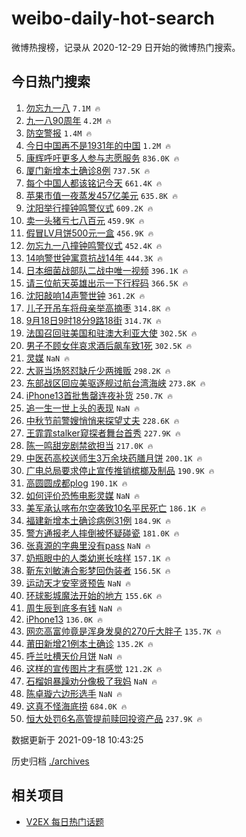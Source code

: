 # weibo-daily-hot-search

微博热搜榜，记录从 2020-12-29 日开始的微博热门搜索。

## 今日热门搜索

<!-- BEGIN -->

1. [勿忘九一八](https://s.weibo.com/weibo?q=%23%E5%8B%BF%E5%BF%98%E4%B9%9D%E4%B8%80%E5%85%AB%23&Refer=top) `7.1M 🔥`
1. [九一八90周年](https://s.weibo.com/weibo?q=%23%E4%B9%9D%E4%B8%80%E5%85%AB90%E5%91%A8%E5%B9%B4%23&Refer=top) `4.2M 🔥`
1. [防空警报](https://s.weibo.com/weibo?q=%E9%98%B2%E7%A9%BA%E8%AD%A6%E6%8A%A5&Refer=top) `1.4M 🔥`
1. [今日中国再不是1931年的中国](https://s.weibo.com/weibo?q=%23%E4%BB%8A%E6%97%A5%E4%B8%AD%E5%9B%BD%E5%86%8D%E4%B8%8D%E6%98%AF1931%E5%B9%B4%E7%9A%84%E4%B8%AD%E5%9B%BD%23&Refer=top) `1.2M 🔥`
1. [康辉呼吁更多人参与志愿服务](https://s.weibo.com/weibo?q=%23%E5%BA%B7%E8%BE%89%E5%91%BC%E5%90%81%E6%9B%B4%E5%A4%9A%E4%BA%BA%E5%8F%82%E4%B8%8E%E5%BF%97%E6%84%BF%E6%9C%8D%E5%8A%A1%23&Refer=top) `836.0K 🔥`
1. [厦门新增本土确诊8例](https://s.weibo.com/weibo?q=%23%E5%8E%A6%E9%97%A8%E6%96%B0%E5%A2%9E%E6%9C%AC%E5%9C%9F%E7%A1%AE%E8%AF%8A8%E4%BE%8B%23&Refer=top) `737.5K 🔥`
1. [每个中国人都该铭记今天](https://s.weibo.com/weibo?q=%23%E6%AF%8F%E4%B8%AA%E4%B8%AD%E5%9B%BD%E4%BA%BA%E9%83%BD%E8%AF%A5%E9%93%AD%E8%AE%B0%E4%BB%8A%E5%A4%A9%23&Refer=top) `661.4K 🔥`
1. [苹果市值一夜蒸发457亿美元](https://s.weibo.com/weibo?q=%23%E8%8B%B9%E6%9E%9C%E5%B8%82%E5%80%BC%E4%B8%80%E5%A4%9C%E8%92%B8%E5%8F%91457%E4%BA%BF%E7%BE%8E%E5%85%83%23&Refer=top) `635.8K 🔥`
1. [沈阳举行撞钟鸣警仪式](https://s.weibo.com/weibo?q=%23%E6%B2%88%E9%98%B3%E4%B8%BE%E8%A1%8C%E6%92%9E%E9%92%9F%E9%B8%A3%E8%AD%A6%E4%BB%AA%E5%BC%8F%23&Refer=top) `609.2K 🔥`
1. [卖一头猪亏七八百元](https://s.weibo.com/weibo?q=%23%E5%8D%96%E4%B8%80%E5%A4%B4%E7%8C%AA%E4%BA%8F%E4%B8%83%E5%85%AB%E7%99%BE%E5%85%83%23&Refer=top) `459.9K 🔥`
1. [假冒LV月饼500元一盒](https://s.weibo.com/weibo?q=%23%E5%81%87%E5%86%92LV%E6%9C%88%E9%A5%BC500%E5%85%83%E4%B8%80%E7%9B%92%23&Refer=top) `456.9K 🔥`
1. [勿忘九一八撞钟鸣警仪式](https://s.weibo.com/weibo?q=%23%E5%8B%BF%E5%BF%98%E4%B9%9D%E4%B8%80%E5%85%AB%E6%92%9E%E9%92%9F%E9%B8%A3%E8%AD%A6%E4%BB%AA%E5%BC%8F%23&Refer=top) `452.4K 🔥`
1. [14响警世钟寓意抗战14年](https://s.weibo.com/weibo?q=%2314%E5%93%8D%E8%AD%A6%E4%B8%96%E9%92%9F%E5%AF%93%E6%84%8F%E6%8A%97%E6%88%9814%E5%B9%B4%23&Refer=top) `444.3K 🔥`
1. [日本细菌战部队二战中唯一视频](https://s.weibo.com/weibo?q=%23%E6%97%A5%E6%9C%AC%E7%BB%86%E8%8F%8C%E6%88%98%E9%83%A8%E9%98%9F%E4%BA%8C%E6%88%98%E4%B8%AD%E5%94%AF%E4%B8%80%E8%A7%86%E9%A2%91%23&Refer=top) `396.1K 🔥`
1. [请三位航天英雄出示一下行程码](https://s.weibo.com/weibo?q=%23%E8%AF%B7%E4%B8%89%E4%BD%8D%E8%88%AA%E5%A4%A9%E8%8B%B1%E9%9B%84%E5%87%BA%E7%A4%BA%E4%B8%80%E4%B8%8B%E8%A1%8C%E7%A8%8B%E7%A0%81%23&Refer=top) `366.5K 🔥`
1. [沈阳敲响14声警世钟](https://s.weibo.com/weibo?q=%23%E6%B2%88%E9%98%B3%E6%95%B2%E5%93%8D14%E5%A3%B0%E8%AD%A6%E4%B8%96%E9%92%9F%23&Refer=top) `361.2K 🔥`
1. [儿子开吊车将母亲举高摘枣](https://s.weibo.com/weibo?q=%23%E5%84%BF%E5%AD%90%E5%BC%80%E5%90%8A%E8%BD%A6%E5%B0%86%E6%AF%8D%E4%BA%B2%E4%B8%BE%E9%AB%98%E6%91%98%E6%9E%A3%23&Refer=top) `314.8K 🔥`
1. [9月18日9时18分9路18街](https://s.weibo.com/weibo?q=%239%E6%9C%8818%E6%97%A59%E6%97%B618%E5%88%869%E8%B7%AF18%E8%A1%97%23&Refer=top) `314.7K 🔥`
1. [法国召回驻美国和驻澳大利亚大使](https://s.weibo.com/weibo?q=%23%E6%B3%95%E5%9B%BD%E5%8F%AC%E5%9B%9E%E9%A9%BB%E7%BE%8E%E5%9B%BD%E5%92%8C%E9%A9%BB%E6%BE%B3%E5%A4%A7%E5%88%A9%E4%BA%9A%E5%A4%A7%E4%BD%BF%23&Refer=top) `302.5K 🔥`
1. [男子不顾女伴哀求酒后飙车致1死](https://s.weibo.com/weibo?q=%23%E7%94%B7%E5%AD%90%E4%B8%8D%E9%A1%BE%E5%A5%B3%E4%BC%B4%E5%93%80%E6%B1%82%E9%85%92%E5%90%8E%E9%A3%99%E8%BD%A6%E8%87%B41%E6%AD%BB%23&Refer=top) `302.5K 🔥`
1. [灵媒](https://s.weibo.com/weibo?q=%E7%81%B5%E5%AA%92&Refer=top) `NaN 🔥`
1. [大哥当场怒怼缺斤少两摊贩](https://s.weibo.com/weibo?q=%23%E5%A4%A7%E5%93%A5%E5%BD%93%E5%9C%BA%E6%80%92%E6%80%BC%E7%BC%BA%E6%96%A4%E5%B0%91%E4%B8%A4%E6%91%8A%E8%B4%A9%23&Refer=top) `298.2K 🔥`
1. [东部战区回应美驱逐舰过航台湾海峡](https://s.weibo.com/weibo?q=%23%E4%B8%9C%E9%83%A8%E6%88%98%E5%8C%BA%E5%9B%9E%E5%BA%94%E7%BE%8E%E9%A9%B1%E9%80%90%E8%88%B0%E8%BF%87%E8%88%AA%E5%8F%B0%E6%B9%BE%E6%B5%B7%E5%B3%A1%23&Refer=top) `273.8K 🔥`
1. [iPhone13首批售罄连夜补货](https://s.weibo.com/weibo?q=%23iPhone13%E9%A6%96%E6%89%B9%E5%94%AE%E7%BD%84%E8%BF%9E%E5%A4%9C%E8%A1%A5%E8%B4%A7%23&Refer=top) `250.7K 🔥`
1. [追一生一世上头的表现](https://s.weibo.com/weibo?q=%23%E8%BF%BD%E4%B8%80%E7%94%9F%E4%B8%80%E4%B8%96%E4%B8%8A%E5%A4%B4%E7%9A%84%E8%A1%A8%E7%8E%B0%23&Refer=top) `NaN 🔥`
1. [中秋节前警嫂悄悄来探望丈夫](https://s.weibo.com/weibo?q=%23%E4%B8%AD%E7%A7%8B%E8%8A%82%E5%89%8D%E8%AD%A6%E5%AB%82%E6%82%84%E6%82%84%E6%9D%A5%E6%8E%A2%E6%9C%9B%E4%B8%88%E5%A4%AB%23&Refer=top) `228.6K 🔥`
1. [王霏霏stalker窥探者舞台首秀](https://s.weibo.com/weibo?q=%23%E7%8E%8B%E9%9C%8F%E9%9C%8Fstalker%E7%AA%A5%E6%8E%A2%E8%80%85%E8%88%9E%E5%8F%B0%E9%A6%96%E7%A7%80%23&Refer=top) `227.9K 🔥`
1. [陈一鸣甜宠剧禁欲担当](https://s.weibo.com/weibo?q=%23%E9%99%88%E4%B8%80%E9%B8%A3%E7%94%9C%E5%AE%A0%E5%89%A7%E7%A6%81%E6%AC%B2%E6%8B%85%E5%BD%93%23&Refer=top) `217.0K 🔥`
1. [中医药高校送师生3万余块药膳月饼](https://s.weibo.com/weibo?q=%23%E4%B8%AD%E5%8C%BB%E8%8D%AF%E9%AB%98%E6%A0%A1%E9%80%81%E5%B8%88%E7%94%9F3%E4%B8%87%E4%BD%99%E5%9D%97%E8%8D%AF%E8%86%B3%E6%9C%88%E9%A5%BC%23&Refer=top) `200.1K 🔥`
1. [广电总局要求停止宣传推销槟榔及制品](https://s.weibo.com/weibo?q=%23%E5%B9%BF%E7%94%B5%E6%80%BB%E5%B1%80%E8%A6%81%E6%B1%82%E5%81%9C%E6%AD%A2%E5%AE%A3%E4%BC%A0%E6%8E%A8%E9%94%80%E6%A7%9F%E6%A6%94%E5%8F%8A%E5%88%B6%E5%93%81%23&Refer=top) `190.9K 🔥`
1. [高圆圆成都plog](https://s.weibo.com/weibo?q=%23%E9%AB%98%E5%9C%86%E5%9C%86%E6%88%90%E9%83%BDplog%23&Refer=top) `190.1K 🔥`
1. [如何评价恐怖电影灵媒](https://s.weibo.com/weibo?q=%23%E5%A6%82%E4%BD%95%E8%AF%84%E4%BB%B7%E6%81%90%E6%80%96%E7%94%B5%E5%BD%B1%E7%81%B5%E5%AA%92%23&Refer=top) `NaN 🔥`
1. [美军承认喀布尔空袭致10名平民死亡](https://s.weibo.com/weibo?q=%23%E7%BE%8E%E5%86%9B%E6%89%BF%E8%AE%A4%E5%96%80%E5%B8%83%E5%B0%94%E7%A9%BA%E8%A2%AD%E8%87%B410%E5%90%8D%E5%B9%B3%E6%B0%91%E6%AD%BB%E4%BA%A1%23&Refer=top) `186.1K 🔥`
1. [福建新增本土确诊病例31例](https://s.weibo.com/weibo?q=%23%E7%A6%8F%E5%BB%BA%E6%96%B0%E5%A2%9E%E6%9C%AC%E5%9C%9F%E7%A1%AE%E8%AF%8A%E7%97%85%E4%BE%8B31%E4%BE%8B%23&Refer=top) `184.9K 🔥`
1. [警方通报老人摔倒被怀疑碰瓷](https://s.weibo.com/weibo?q=%23%E8%AD%A6%E6%96%B9%E9%80%9A%E6%8A%A5%E8%80%81%E4%BA%BA%E6%91%94%E5%80%92%E8%A2%AB%E6%80%80%E7%96%91%E7%A2%B0%E7%93%B7%23&Refer=top) `181.0K 🔥`
1. [张真源的字典里没有pass](https://s.weibo.com/weibo?q=%23%E5%BC%A0%E7%9C%9F%E6%BA%90%E7%9A%84%E5%AD%97%E5%85%B8%E9%87%8C%E6%B2%A1%E6%9C%89pass%23&Refer=top) `NaN 🔥`
1. [奶瓶眼中的人类幼崽长啥样](https://s.weibo.com/weibo?q=%23%E5%A5%B6%E7%93%B6%E7%9C%BC%E4%B8%AD%E7%9A%84%E4%BA%BA%E7%B1%BB%E5%B9%BC%E5%B4%BD%E9%95%BF%E5%95%A5%E6%A0%B7%23&Refer=top) `157.1K 🔥`
1. [靳东刘敏涛合影梦回伪装者](https://s.weibo.com/weibo?q=%23%E9%9D%B3%E4%B8%9C%E5%88%98%E6%95%8F%E6%B6%9B%E5%90%88%E5%BD%B1%E6%A2%A6%E5%9B%9E%E4%BC%AA%E8%A3%85%E8%80%85%23&Refer=top) `156.5K 🔥`
1. [运动天才安宰贤预告](https://s.weibo.com/weibo?q=%23%E8%BF%90%E5%8A%A8%E5%A4%A9%E6%89%8D%E5%AE%89%E5%AE%B0%E8%B4%A4%E9%A2%84%E5%91%8A%23&Refer=top) `NaN 🔥`
1. [环球影城魔法开始的地方](https://s.weibo.com/weibo?q=%23%E7%8E%AF%E7%90%83%E5%BD%B1%E5%9F%8E%E9%AD%94%E6%B3%95%E5%BC%80%E5%A7%8B%E7%9A%84%E5%9C%B0%E6%96%B9%23&Refer=top) `155.6K 🔥`
1. [周生辰到底多有钱](https://s.weibo.com/weibo?q=%23%E5%91%A8%E7%94%9F%E8%BE%B0%E5%88%B0%E5%BA%95%E5%A4%9A%E6%9C%89%E9%92%B1%23&Refer=top) `NaN 🔥`
1. [iPhone13](https://s.weibo.com/weibo?q=iPhone13&Refer=top) `136.0K 🔥`
1. [网恋高富帅竟是浑身发臭的270斤大胖子](https://s.weibo.com/weibo?q=%23%E7%BD%91%E6%81%8B%E9%AB%98%E5%AF%8C%E5%B8%85%E7%AB%9F%E6%98%AF%E6%B5%91%E8%BA%AB%E5%8F%91%E8%87%AD%E7%9A%84270%E6%96%A4%E5%A4%A7%E8%83%96%E5%AD%90%23&Refer=top) `135.7K 🔥`
1. [莆田新增21例本土确诊](https://s.weibo.com/weibo?q=%23%E8%8E%86%E7%94%B0%E6%96%B0%E5%A2%9E21%E4%BE%8B%E6%9C%AC%E5%9C%9F%E7%A1%AE%E8%AF%8A%23&Refer=top) `135.2K 🔥`
1. [呼兰吐槽天价月饼](https://s.weibo.com/weibo?q=%23%E5%91%BC%E5%85%B0%E5%90%90%E6%A7%BD%E5%A4%A9%E4%BB%B7%E6%9C%88%E9%A5%BC%23&Refer=top) `NaN 🔥`
1. [这样的宣传图片才有感觉](https://s.weibo.com/weibo?q=%23%E8%BF%99%E6%A0%B7%E7%9A%84%E5%AE%A3%E4%BC%A0%E5%9B%BE%E7%89%87%E6%89%8D%E6%9C%89%E6%84%9F%E8%A7%89%23&Refer=top) `121.2K 🔥`
1. [石榴姐暴躁劝分像极了我妈](https://s.weibo.com/weibo?q=%23%E7%9F%B3%E6%A6%B4%E5%A7%90%E6%9A%B4%E8%BA%81%E5%8A%9D%E5%88%86%E5%83%8F%E6%9E%81%E4%BA%86%E6%88%91%E5%A6%88%23&Refer=top) `NaN 🔥`
1. [陈卓璇六边形选手](https://s.weibo.com/weibo?q=%23%E9%99%88%E5%8D%93%E7%92%87%E5%85%AD%E8%BE%B9%E5%BD%A2%E9%80%89%E6%89%8B%23&Refer=top) `NaN 🔥`
1. [这真不怪海底捞](https://s.weibo.com/weibo?q=%23%E8%BF%99%E7%9C%9F%E4%B8%8D%E6%80%AA%E6%B5%B7%E5%BA%95%E6%8D%9E%23&Refer=top) `684.0K 🔥`
1. [恒大处罚6名高管提前赎回投资产品](https://s.weibo.com/weibo?q=%23%E6%81%92%E5%A4%A7%E5%A4%84%E7%BD%9A6%E5%90%8D%E9%AB%98%E7%AE%A1%E6%8F%90%E5%89%8D%E8%B5%8E%E5%9B%9E%E6%8A%95%E8%B5%84%E4%BA%A7%E5%93%81%23&Refer=top) `237.9K 🔥`

数据更新于 2021-09-18 10:43:25

<!-- END -->

历史归档 [./archives](./archives)

## 相关项目

- [V2EX 每日热门话题](https://github.com/boojack/v2ex-daily-hot-topic)
